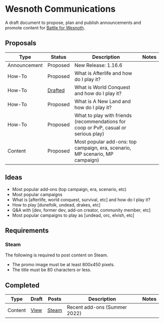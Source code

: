 # Wesnoth Communications

A draft document to propose, plan and publish announcements and promote content for [Battle for Wesnoth](https://wesnoth.org).

## Proposals

| Type | Status | Description | Notes |
| --- | --- | --- | --- |
| Announcement | Proposed | New Release: 1.16.6 |
| How-To | Proposed | What is Afterlife and how do I play it? |
| How-To | [Drafted](content/what-is-world-conquest/index.md) | What is World Conquest and how do I play it? |
| How-To | Proposed | What is A New Land and how do I play it? |
| How-To | Proposed | What to play with friends (recommendations for coop or PvP, casual or serious play) |
| Content | Proposed | Most popular add-ons: top campaign, era, scenario, MP scenario, MP campaign) |


## Ideas

- Most popular add-ons (top campaign, era, scenario, etc)
- Most popular campaigns
- What is [afterlife, world conquest, survival, etc] and how do I play it?
- How to play [dunefolk, undead, drakes, etc]
- Q&A with [dev, former dev, add-on creator, community member, etc]
- Most popular campaigns to play as [undead, orc, elvish, etc]

## Requirements

### Steam

The following is required to post content on Steam.

- The promo image must be at least 800x450 pixels.
- The title must be 80 characters or less.

## Completed

| Type | Draft | Posts | Description | Notes |
| --- | --- | --- | --- | --- |
| Content | [View](content/recent-addons/2022-08/index.md) | [Steam](https://steamcommunity.com/app/599390/eventcomments/3325366198388752449) | Recent add-ons (Summer 2022) |  |
